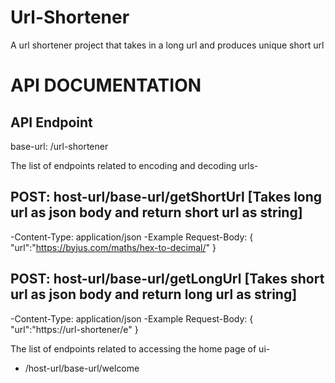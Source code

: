 # Url-Shortener
A url shortener project that takes in a long url and produces unique short url
# API DOCUMENTATION

API Endpoint
------------
base-url: /url-shortener

The list of endpoints related to encoding and decoding urls-

## POST: host-url/base-url/getShortUrl [Takes long url as json body and return short url as string]
   -Content-Type: application/json
   -Example Request-Body: 
   {
    "url":"https://byjus.com/maths/hex-to-decimal/"
   }
## POST: host-url/base-url/getLongUrl [Takes short url as json body and return long url as string]
   -Content-Type: application/json
   -Example Request-Body: 
        {
         "url":"https://url-shortener/e"
        }

The list of endpoints related to accessing the home page of ui-

* /host-url/base-url/welcome

